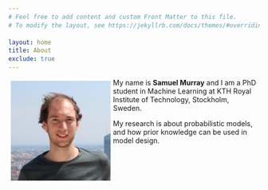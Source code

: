 ```yaml
---
# Feel free to add content and custom Front Matter to this file.
# To modify the layout, see https://jekyllrb.com/docs/themes/#overriding-theme-defaults

layout: home
title: About
exclude: true
---
```

<!-- ![portrait](assets/portrait.png "Portrait") -->
<img style="float: left; border: 5px solid white" src="assets/portrait.png">

My name is **Samuel Murray** and I am a PhD student in Machine Learning at KTH Royal Institute of Technology, Stockholm, Sweden.

My research is about probabilistic models, and how prior knowledge can be used in model design.